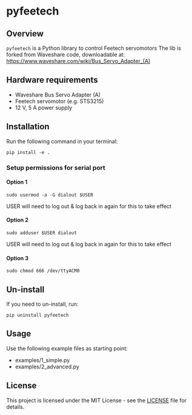 # pyfeetech

## Overview
`pyfeetech` is a Python library to control Feetech servomotors
The lib is forked from Waveshare code, downloadable at: https://www.waveshare.com/wiki/Bus_Servo_Adapter_(A) 

## Hardware requirements
- Waveshare Bus Servo Adapter (A)
- Feetech servomotor (e.g. STS3215)
- 12 V, 5 A power supply

## Installation
Run the following command in your terminal:

```
pip install -e .
```

### Setup permissions for serial port
#### Option 1
```
sudo usermod -a -G dialout $USER
```
USER will need to log out & log back in again for this to take effect

#### Option 2
```
sudo adduser $USER dialout
```
USER will need to log out & log back in again for this to take effect

#### Option 3
```
sudo chmod 666 /dev/ttyACM0
```

## Un-install
If you need to un-install, run:

```
pip uninstall pyfeetech
```

## Usage
Use the following example files as starting point:
- examples/1_simple.py
- examples/2_advanced.py

## License
This project is licensed under the MIT License - see the [LICENSE](LICENSE) file for details.